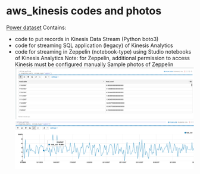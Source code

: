 # aws_kinesis codes and photos
[Power dataset](https://archive.ics.uci.edu/ml/datasets/individual+household+electric+power+consumption)
Contains:
* code to put records in Kinesis Data Stream (Python boto3)
* code for streaming SQL application (legacy) of Kinesis Analytics
* code for streaming in Zeppelin (notebook-type) using Studio notebooks of Kinesis Analytics
Note: for Zeppelin, additional permission to access Kinesis must be configured manually
Sample photos of Zeppelin 
![Streaming table](images/zeppelin_table_output.png)
![Streaming chart](images/zeppelin_chart_output.png)